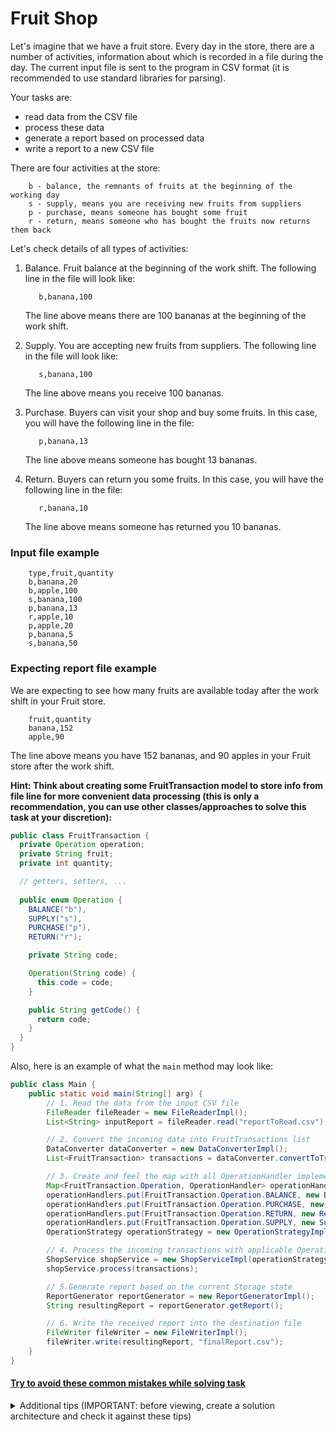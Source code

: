 # Fruit Shop
Let's imagine that we have a fruit store. Every day in the store, there are a number of activities, 
information about which is recorded in a file during the day.
The current input file is sent to the program in CSV format (it is recommended to use standard libraries for parsing).

Your tasks are:
- read data from the CSV file
- process these data 
- generate a report based on processed data
- write a report to a new CSV file

There are four activities at the store:
```text
    b - balance, the remnants of fruits at the beginning of the working day
    s - supply, means you are receiving new fruits from suppliers
    p - purchase, means someone has bought some fruit
    r - return, means someone who has bought the fruits now returns them back
```

Let's check details of all types of activities:
1. Balance. Fruit balance at the beginning of the work shift. The following line in the file will look like:
    
    ```text
       b,banana,100  
    ```
   The line above means there are 100 bananas at the beginning of the work shift. 
1. Supply. You are accepting new fruits from suppliers. The following line in the file will look like:
    
    ```text
       s,banana,100     
    ```
   The line above means you receive 100 bananas.
1. Purchase. Buyers can visit your shop and buy some fruits. In this case, you will have the following line in the file:
    
    ```text
       p,banana,13  
    ```
   The line above means someone has bought 13 bananas.
1. Return. Buyers can return you some fruits. In this case, you will have the following line in the file:
    
    ```text
       r,banana,10   
    ```
   The line above means someone has returned you 10 bananas.

### Input file example
```text
    type,fruit,quantity
    b,banana,20
    b,apple,100
    s,banana,100
    p,banana,13
    r,apple,10 
    p,apple,20 
    p,banana,5 
    s,banana,50
```

### Expecting report file example
We are expecting to see how many fruits are available today after the work shift in your Fruit store. 
```text
    fruit,quantity
    banana,152
    apple,90
```
The line above means you have 152 bananas, and 90 apples in your Fruit store after the work shift.

**Hint: Think about creating some FruitTransaction model to store info from file line for more convenient data processing 
(this is only a recommendation, you can use other classes/approaches to solve this task at your discretion):**
```java
public class FruitTransaction {
  private Operation operation;
  private String fruit;
  private int quantity;

  // getters, setters, ...
  
  public enum Operation {
    BALANCE("b"),
    SUPPLY("s"),
    PURCHASE("p"),
    RETURN("r");

    private String code;

    Operation(String code) {
      this.code = code;
    }

    public String getCode() {
      return code;
    }
  }
}
```

Also, here is an example of what the `main` method may look like:
```java
public class Main {
    public static void main(String[] arg) {
        // 1. Read the data from the input CSV file
        FileReader fileReader = new FileReaderImpl();
        List<String> inputReport = fileReader.read("reportToRead.csv");

        // 2. Convert the incoming data into FruitTransactions list
        DataConverter dataConverter = new DataConverterImpl();
        List<FruitTransaction> transactions = dataConverter.convertToTransaction(inputReport);

        // 3. Create and feel the map with all OperationHandler implementations
        Map<FruitTransaction.Operation, OperationHandler> operationHandlers = new HashMap<>();
        operationHandlers.put(FruitTransaction.Operation.BALANCE, new BalanceOperation());
        operationHandlers.put(FruitTransaction.Operation.PURCHASE, new PurchaseOperation());
        operationHandlers.put(FruitTransaction.Operation.RETURN, new ReturnOperation());
        operationHandlers.put(FruitTransaction.Operation.SUPPLY, new SupplyOperation());
        OperationStrategy operationStrategy = new OperationStrategyImpl(operationHandlers);

        // 4. Process the incoming transactions with applicable OperationHandler implementations
        ShopService shopService = new ShopServiceImpl(operationStrategy);
        shopService.process(transactions);

        // 5.Generate report based on the current Storage state
        ReportGenerator reportGenerator = new ReportGeneratorImpl();
        String resultingReport = reportGenerator.getReport();

        // 6. Write the received report into the destination file
        FileWriter fileWriter = new FileWriterImpl();
        fileWriter.write(resultingReport, "finalReport.csv");
    }
}
```


#### [Try to avoid these common mistakes while solving task](checklist.md)

<details>
  <summary>Additional tips (IMPORTANT: before viewing, create a solution architecture and check it against these tips)</summary>
 
 ![FruitShop Schema](https://mate-academy-images.s3.eu-central-1.amazonaws.com/Fruit_Shop_1_c3855912d4.png)

You are presented with a diagram describing an algorithm for creating a project structure. Your task is to implement it.

While carrying out this task, please pay attention to the following points:

All services should be invoked from the main() method. In each service, you should have a method that returns a specific type of data and passes this data to the method of the next service. In this way, your services will be independent of each other, and your solution will adhere to SOLID principles. Moreover, such methods are easier to test. Think about what types of data the methods in each of the services should return.
Remember the SOLID principles; think about which ones you might not be adhering to and how to fix this:
- Single Responsibility — does each class/method perform one function?
- Open/Closed — think about it: if there is a need to add functionality, will you need to change the logic of the class/methods?
- Interface segregation — review your code. Do you have interfaces that should be divided into smaller ones?
- Liskov substitution — for example, imagine that you have a class S, which is a subtype of class T. Make sure you can replace class T with class S without changing the desired properties of the program.
- Dependency Inversion - make sure that high-level modules do not depend on low-level modules. Both should depend on abstractions. Also, abstractions should not depend on details. Details should depend on abstractions.

Bad practice example:
````
public class UserService {
  private UserDaoImpl userDaoImpl = new UserDaoImpl();
  
  public ArrayList<User> getAll() {
      return userDaoImpl.getAll();
  }
}
````
Good practice example:
````
public class UserServiceImpl implements UserService {
  private UserDao userDao = new UserDaoImpl();
  
  @Override
  public List<User> getAll() {
      return userDao.getAll();
  }
}
````
Better:
````
public class UserServiceImpl implements UserService {
   private final UserDao userDao; //let's not depend on certain implementations here

   public UserServiceImpl(UserDao userDao) {
      this.userDao = userDao;
   }

   @Override
   public List<User> getAll() {
      return userDao.getAll();
   }
}
````
Remember that your code will need to be tested, so try to anticipate and handle all invalid input data in advance.
For example:
1. Incorrect file path
2. Incorrect data in the input file, for example, quantity less than zero or incorrect strategy
3. Null parameters
4. Providing the right names for your classes, methods, and variables is important. You can find examples here: [Link](https://mate-academy.github.io/style-guides/java/java.html#s5-naming)

</details>
